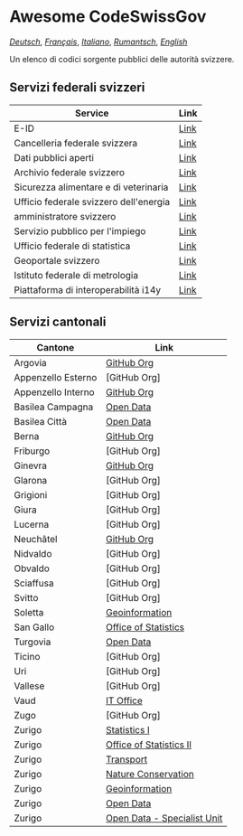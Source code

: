 # Awesome CodeSwissGov

_[Deutsch](./README.de.md)_, _[Français](./README.fr.md)_, _[Italiano](./README.it.md)_, _[Rumantsch](./README.rm.md)_, _[English](./README.md)_

Un elenco di codici sorgente pubblici delle autorità svizzere.

## Servizi federali svizzeri

|Service|Link|
|-------|----|
E-ID|[Link](https://github.com/e-id-admin)
Cancelleria federale svizzera|[Link](https://github.com/swiss)
Dati pubblici aperti|[Link](https://github.com/ogdch)
Archivio federale svizzero|[Link](https://github.com/SwissFederalArchives)
Sicurezza alimentare e di veterinaria|[Link](https://github.com/BLV-OSAV-USAV)
Ufficio federale svizzero dell'energia|[Link](https://github.com/SFOE)
amministratore svizzero|[Link](https://github.com/admin-ch)
Servizio pubblico per l'impiego|[Link](https://github.com/alv-ch)
Ufficio federale di statistica|[Link](https://github.com/BFS-SHS-MSAS)
Geoportale svizzero|[Link](https://github.com/geoadmin)
Istituto federale di metrologia|[Link](https://github.com/metas-ch)
Piattaforma di interoperabilità i14y|[Link](https://github.com/I14Y-ch)

## Servizi cantonali

|Cantone|Link|
|-------|----|
Argovia|[GitHub Org](https://github.com/kanton-aargau)
Appenzello Esterno|[GitHub Org]
Appenzello Interno|[GitHub Org](https://github.com/KTAI-GIS)
Basilea Campagna|[Open Data](https://github.com/ogd-bl)
Basilea Città|[Open Data](https://github.com/opendatabs)
Berna|[GitHub Org](https://github.com/kanton-bern)
Friburgo|[GitHub Org]
Ginevra|[GitHub Org](https://github.com/republique-et-canton-de-geneve)
Glarona|[GitHub Org]
Grigioni|[GitHub Org]
Giura|[GitHub Org]
Lucerna|[GitHub Org]
Neuchâtel|[GitHub Org](https://github.com/sitn)
Nidvaldo|[GitHub Org]
Obvaldo|[GitHub Org]
Sciaffusa|[GitHub Org]
Svitto|[GitHub Org]
Soletta|[Geoinformation](https://github.com/sogis)
San Gallo|[Office of Statistics](https://github.com/statistikSG)
Turgovia|[Open Data](https://github.com/ogdtg)
Ticino|[GitHub Org]
Uri|[GitHub Org]
Vallese|[GitHub Org]
Vaud|[IT Office](https://github.com/dsi-vd)
Zugo|[GitHub Org]
Zurigo|[Statistics I](https://github.com/statistikstadtzuerich)
Zurigo|[Office of Statistics II](https://github.com/statistikZH)
Zurigo|[Transport](https://github.com/VerkehrsbetriebeZuerich)
Zurigo|[Nature Conservation](https://github.com/FNSKtZH)
Zurigo|[Geoinformation](https://github.com/gisktzh)
Zurigo|[Open Data](https://github.com/opendatazurich)
Zurigo|[Open Data - Specialist Unit](https://github.com/openZH)